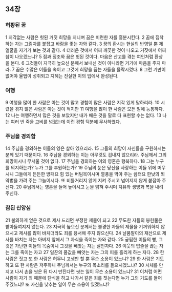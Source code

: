 ## 34장
### 허황된 꿈
1 지각없는 사람은 헛된 거짓 희망을 지니며 꿈은 미련한 자를 흥분시킨다.
2 꿈에 집착하는 자는 그림자를 붙잡고 바람을 좇는 자와 같다.
3 꿈의 환시는 현실의 반영일 뿐 제 얼굴을 자기가 보는 것과 같다.
4 더러운 것에서 어찌 깨끗한 것이 나오고 거짓에서 어찌 참이 나오겠느냐?
5 점과 징조와 꿈은 헛된 것이다. 마음은 산고를 겪는 여인처럼 환상을 본다.
6 그것들이 지극히 높으신 분께서 보내신 것이 아니라면 거기에 마음을 주지 마라.
7 꿈은 수많은 이들을 속이고 그것에 희망을 품는 자들을 몰락시켰다.
8 그런 기만이 없어야 율법이 성취되고 지혜는 진실한 이의 입에서 완성된다.
### 여행
9 여행을 많이 한 사람은 아는 것이 많고 경험이 많은 사람은 지각 있게 말하리라.
10 시련을 겪지 않은 사람은 아는 것이 적지만
11 여행을 많이 한 사람은 모든 일에 능통하다.
12 나는 여행하면서 많은 것을 보았지만 내가 배운 것을 말로 다 표현할 수는 없다.
13 나는 여러 번 죽을 고비를 넘겼는데 이런 경험 덕분에 무사하였다.
### 주님을 경외함
14 주님을 경외하는 이들의 영은 살아 있으리라.
15 그들의 희망이 자신들을 구원하시는 분께 있기 때문이다.
16 주님을 경외하는 이는 아무것도 겁내지 않으리라. 주님께서 그의 희망이시니 무서울 것이 없다.
17 주님을 경외하는 이의 영혼은 행복하다.
18 그는 누구를 의지하는가? 누가 그를 후원하는가?
19 주님의 눈은 당신을 사랑하는 이들 위에 머무시니 그들에게 든든한 방패요 힘 있는 버팀목이시며 열풍을 막아 주는 쉼터요 한낮의 뙤약볕을 가려 주는 그늘이시다. 또 비틀거리지 않게 지켜 주시고 넘어지지 않게 붙잡아 주신다.
20 주님께서는 영혼을 들어 높이시고 눈을 밝혀 주시며 치유와 생명과 복을 내려 주신다.
### 참된 신앙심
21 불의하게 얻은 것으로 제사 드리면 부정한 제물이 되고
22 무도한 자들의 봉헌물은 받아들여지지 않는다.
23 지극히 높으신 분께서는 불경한 자들의 제물을 기꺼워하지 않으시고 제사를 많이 바치더라도 죄를 용서해 주지 않으신다.
24 날품팔이의 재산으로 제사를 바치는 자는 아버지 앞에서 그 자식을 죽이는 자와 같다.
25 궁핍한 이들의 빵, 그것은 가난한 이들의 목숨이니 그것을 빼앗는 자는 살인자다.
26 이웃의 밥줄을 끊는 자는 그를 죽이는 자고
27 일꾼의 품값을 빼앗는 자는 그의 피를 흘리게 하는 자다.
28 한 사람은 짓고 또 한 사람은 허무니 고생만 할 뿐 무슨 소용이 있느냐?
29 한 사람은 기도하고 또 한 사람은 저주하니 주님께서는 누구의 목소리를 들으시겠느냐?
30 시체를 만지고 나서 손을 씻은 뒤 다시 만진다면 씻는 일이 무슨 소용이 있느냐?
31 이처럼 어떤 사람이 자기 죄 때문에 단식을 하고 나가서 같은 죄를 짓는다면 누가 그의 기도를 들어 주겠느냐? 또 자신을 낮추는 일이 무슨 소용이 있겠느냐?
